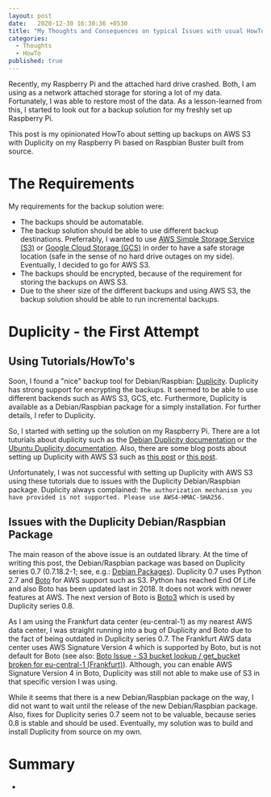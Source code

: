 ```yaml
---
layout: post
date:   2020-12-30 16:30:36 +0530
title: "My Thoughts and Consequences on typical Issues with usual HowTo's on the Internet"
categories:
  - Thoughts
  - HowTo
published: true
---
```

Recently, my Raspberry Pi and the attached hard drive crashed. Both, I am using as a network attached storage for storing a lot of my data. Fortunately, I was able to restore most of the data. As a lesson-learned from this, I started to look out for a backup solution for my freshly set up Raspberry Pi.

This post is my opinionated HowTo about setting up backups on AWS S3 with Duplicity on my Raspberry Pi based on Raspbian Buster built from source.

# The Requirements

My requirements for the backup solution were:
  * The backups should be automatable.
  * The backup solution should be able to use different backup destinations. Preferrably, I wanted to use [AWS Simple Storage Service (S3)](https://aws.amazon.com/s3/) or [Google Cloud Storage (GCS)](https://cloud.google.com/storage) in order to have a safe storage location (safe in the sense of no hard drive outages on my side). Eventually, I decided to go for AWS S3.
  * The backups should be encrypted, because of the requirement for storing the backups on AWS S3.
  * Due to the sheer size of the different backups and using AWS S3, the backup solution should be able to run incremental backups.

# Duplicity - the First Attempt
## Using Tutorials/HowTo's

Soon, I found a "nice" backup tool for Debian/Raspbian: [Duplicity](http://duplicity.nongnu.org/). Duplicity has strong support for encrypting the backups. It seemed to be able to use different backends such as AWS S3, GCS, etc. Furthermore, Duplicity is available as a Debian/Raspbian package for a simply installation. For further details, I refer to Duplicity.

So, I started with setting up the solution on my Raspberry Pi. There are a lot tuturials about duplicity such as the [Debian Duplicity documentation](https://wiki.debian.org/Duplicity) or the [Ubuntu Duplicity documentation](https://help.ubuntu.com/community/DuplicityBackupHowto). Also, there are some blog posts about setting up Duplicity with AWS S3 such as [this post](https://icicimov.github.io/blog/devops/Duplicity-encrypted-backups-to-Amazon-S3/) or [this post](https://feeding.cloud.geek.nz/posts/backing-up-to-s3-with-duplicity/).

Unfortunately, I was not successful with setting up Duplicity with AWS S3 using these tutorials due to issues with the Duplicity Debian/Raspbian package. Duplicity always complained: `The authorization mechanism you have provided is not supported. Please use AWS4-HMAC-SHA256.`

## Issues with the Duplicity Debian/Raspbian Package

The main reason of the above issue is an outdated library. At the time of writing this post, the Debian/Raspbian package was based on Duplicity series 0.7 (0.7.18.2-1; see, e.g.: [Debian Packages](https://packages.debian.org/search?keywords=duplicity)). Duplicity 0.7 uses Python 2.7 and [Boto](https://github.com/boto/boto) for AWS support such as S3. Python has reached End Of Life and also Boto has been updated last in 2018. It does not work with newer features at AWS. The next version of Boto is [Boto3](https://github.com/boto/boto3) which is used by Duplicity series 0.8.

As I am using the Frankfurt data center (eu-central-1) as my nearest AWS data center, I was straight running into a bug of Duplicity and Boto due to the fact of being outdated in Duplicity series 0.7. The Frankfurt AWS data center uses AWS Signature Version 4 which is supported by Boto, but is not default for Boto (see also: [Boto Issue - S3 bucket lookup / get_bucket broken for eu-central-1 (Frankfurt)](https://github.com/boto/boto/issues/2741)). Although, you can enable AWS Signature Version 4 in Boto, Duplicity was still not able to make use of S3 in that specific version I was using.

While it seems that there is a new Debian/Raspbian package on the way, I did not want to wait until the release of the new Debian/Raspbian package. Also, fixes for Duplicity series 0.7 seem not to be valuable, because series 0.8 is stable and should be used. Eventually, my solution was to build and install Duplicity from source on my own.

# Summary

- 